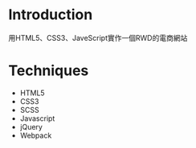 # Introduction
用HTML5、CSS3、JaveScript實作一個RWD的電商網站

# Techniques
- HTML5
- CSS3
- SCSS
- Javascript
- jQuery
- Webpack
